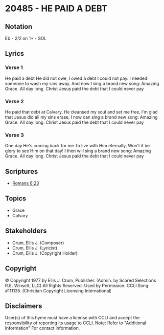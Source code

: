 # 20485 - HE PAID A DEBT

## Notation

Eb - 2/2 on 1+ - SOL

## Lyrics

### Verse 1

He paid a debt He did not owe, I owed a debt I could not pay. I needed someone to wash my sins away. And now I sing a brand new song: Amazing Grace. All day long. Christ Jesus paid the debt that I could never pay

### Verse 2

He paid that debt at Calvary, He cleansed my soul and set me free, I'm glad that Jesus did all my sins erase; I now can sing a brand new song: Amazing Grace. All day long. Christ Jesus paid the debt that I could never pay

### Verse 3

One day He's coming back for me To live with Him eternally, Won't it be glory to see Him on that day! I then will sing a brand new song: Amazing Grace. All day long. Christ Jesus paid the debt that I could never pay


## Scriptures

- [Romans 6:23](https://www.biblegateway.com/passage/?search=Romans%206%3A23)

## Topics

- Grace
- Calvary

## Stakeholders

- Crum, Ellis J. (Composer)
- Crum, Ellis J. (Lyricist)
- Crum, Ellis J. (Copyright Holder)

## Copyright

© Copyright 1977 by Ellis J. Crum, Publisher. (Admin. by Scared Selections R.E. Winsett, LLC) All Rights Reserved. Used by Permission. CCLI Song #111135.
(Christian Copyright Licensing International)

## Disclaimers

User(s) of this hymn must have a license with CCLI and accept the responsibility of reporting its usage to CCLI.
Note: Refer to "Additional Information" For contact information.

